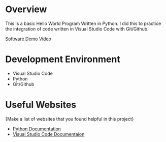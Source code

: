 # Overview

This is a basic Hello World Program Written in Python. I did this to practice the 
integration of code written in Visual Studio Code with Git/Github.

[Software Demo Video](https://youtu.be/yWghtn-hLUM)

# Development Environment

* Visual Studio Code
* Python 
* Git/Github

# Useful Websites

{Make a list of websites that you found helpful in this project}
* [Python Documentation](https://docs.python.org/3/)
* [Visual Studio Code Documentaion](https://code.visualstudio.com/docs)